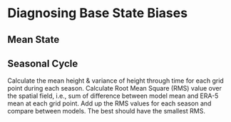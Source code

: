 # Diagnosing Base State Biases

## Mean State

## Seasonal Cycle

Calculate the mean height & variance of height through time for each grid point during each season.
Calculate Root Mean Square (RMS) value over the spatial field, i.e., sum of difference between model mean and ERA-5 mean at each grid point.
Add up the RMS values for each season and compare between models. The best should have the smallest RMS.